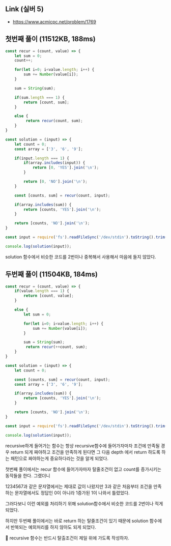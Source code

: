 ## Link (실버 5)            

- https://www.acmicpc.net/problem/1769  


## 첫번째 풀이 (11512KB, 188ms)    

```js
const recur = (count, value) => {
    let sum = 0;
    count++;

    for(let i=0; i<value.length; i++) {
        sum += Number(value[i]);
    }

    sum = String(sum);

    if(sum.length === 1) {
        return [count, sum];
    }

    else {
         return recur(count, sum);
    }
}

const solution = (input) => {
    let count = 0;
    const array = ['3', '6', '9'];

    if(input.length === 1) {
        if(array.includes(input)) {
            return [0, 'YES'].join('\n');
        }

        return [0, 'NO'].join('\n');            
    }

    const [counts, sum] = recur(count, input);

    if(array.includes(sum)) {
        return [counts, 'YES'].join('\n');
    }

    return [counts, 'NO'].join('\n');
}

const input = require('fs').readFileSync('/dev/stdin').toString().trim();

console.log(solution(input));
```

solution 함수에서 비슷한 코드를 2번이나 중복해서 사용해서 마음에 들지 않았다.  

## 두번째 풀이 (11504KB, 184ms)

```js
const recur = (count, value) => {
    if(value.length === 1) {
        return [count, value];
    }

    else {
        let sum = 0;

        for(let i=0; i<value.length; i++) {
            sum += Number(value[i]);
        }

        sum = String(sum);
         return recur(++count, sum);
    }
}

const solution = (input) => {
    let count = 0;

    const [counts, sum] = recur(count, input);
    const array = ['3', '6', '9'];

    if(array.includes(sum)) {
        return [counts, 'YES'].join('\n');
    }

    return [counts, 'NO'].join('\n');
}

const input = require('fs').readFileSync('/dev/stdin').toString().trim();

console.log(solution(input));
```

recursive하게 들어가는 함수는 항상 recursive함수에 들어가자마자 조건에 만족될 경우 return 되게 짜야하고 조건을 만족하게 된다면 그 다음 depth 에서 return 하도록 하는 패턴으로 짜야하는게 중요하다라는 것을 알게 되었다.

첫번째 풀이에서는 recur 함수에 들어가자마자 탈줄조건이 없고 count를 증가시키는 동작들을 한다. 그랬더니

1234567과 같은 문자열에서는 제대로 값이 나왔지만 3과 같은 처음부터 조건을 만족하는 문자열에서도 정답인 0이 아니라 1증가된 1이 나와서 틀렸었다.

그러다보니 이런 예외를 처리하기 위해 solution함수에서 비슷한 코드를 2번이나 적게 되었다.

하지만 두번째 풀이에서는 바로 return 하는 탈줄조건이 있기 때문에 solution 함수에서 반복되는 예외처리를 하지 않아도 되게 되었다.

🌟 recursive 함수는 반드시 탈출조건이 제일 위에 가도록 작성하자.
